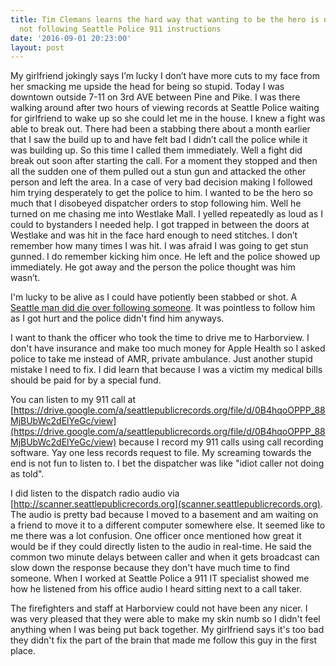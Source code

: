 ```yaml
---
title: Tim Clemans learns the hard way that wanting to be the hero is no excuse for
  not following Seattle Police 911 instructions
date: '2016-09-01 20:23:00'
layout: post
---
```

My girlfriend jokingly says I’m lucky I don’t have more cuts to my face from her smacking me upside the head for being so stupid. Today I was downtown outside 7-11 on 3rd AVE between Pine and Pike. I was there walking around after two hours of viewing records at Seattle Police waiting for girlfriend to wake up so she could let me in the house. I knew a fight was able to break out. There had been a stabbing there about a month earlier that I saw the build up to and have felt bad I didn’t call the police while it was building up. So this time I called them immediately. Well a fight did break out soon after starting the call. For a moment they stopped and then all the sudden one of them pulled out a stun gun and attacked the other person and left the area. In a case of very bad decision making I followed him trying desperately to get the police to him. I wanted to be the hero so much that I disobeyed dispatcher orders to stop following him. Well he turned on me chasing me into Westlake Mall. I yelled repeatedly as loud as I could to bystanders I needed help. I got trapped in between the doors at Westlake and was hit in the face hard enough to need stitches. I don’t remember how many times I was hit. I was afraid I was going to get stun gunned. I do remember kicking him once. He left and the police showed up immediately. He got away and the person the police thought was him wasn’t.

I'm lucky to be alive as I could have potiently been stabbed or shot. A [Seattle man did die over following someone](http://seattlish.com/post/102384770376/danny-westneats-911-dispatcher-really-not-kidding). It was pointless to follow him as I got hurt and the police didn't find him anyways. 

I want to thank the officer who took the time to drive me to Harborview. I don't have insurance and make too much money for Apple Health so I asked police to take me instead of AMR, private ambulance. Just another stupid mistake I need to fix. I did learn that because I was a victim my medical bills should be paid for by a special fund.

You can listen to my 911 call at [https://drive.google.com/a/seattlepublicrecords.org/file/d/0B4hqoOPPP_88MjBUbWc2dElYeGc/view](https://drive.google.com/a/seattlepublicrecords.org/file/d/0B4hqoOPPP_88MjBUbWc2dElYeGc/view) because I record my 911 calls using call recording software. Yay one less records request to file. My screaming towards the end is not fun to listen to. I bet the dispatcher was like "idiot caller not doing as told". 

I did listen to the dispatch radio audio via [http://scanner.seattlepublicrecords.org](scanner.seattlepublicrecords.org). The audio is pretty bad because I moved to a basement and am waiting on a friend to move it to a different computer somewhere else. It seemed like to me there was a lot confusion. One officer once mentioned how great it would be if they could directly listen to the audio in real-time. He said the common two minute delays between caller and when it gets broadcast can slow down the response because they don't have much time to find someone. When I worked at Seattle Police a 911 IT specialist showed me how he listened from his office audio I heard sitting next to a call taker. 

The firefighters and staff at Harborview could not have been any nicer. I was very pleased that they were able to make my skin numb so I didn't feel anything when I was being put back together. My girlfriend says it's too bad they didn't fix the part of the brain that made me follow this guy in the first place.
